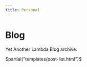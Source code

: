 ```yaml
---
title: Personal
---
```


Blog
====

Yet Another Lambda Blog archive:

$partial("templates/post-list.html")$
